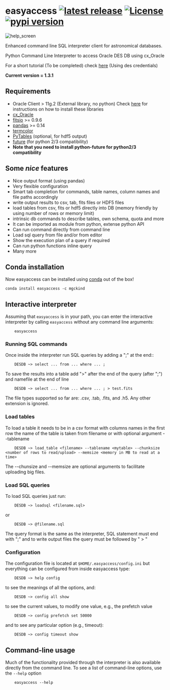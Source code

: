 # easyaccess <a href="https://github.com/mgckind/easyaccess/releases/tag/1.3.1"> <img src="https://img.shields.io/badge/release-v1.3.1-blue.svg" alt="latest release" /></a> <a href="https://github.com/mgckind/easyaccess/blob/master/LICENSE.txt"><img src="https://img.shields.io/badge/license-NCSA%20License-blue.svg" alt="License" /> </a> <a href="https://pypi.python.org/pypi/easyaccess/1.3.1"><img src="https://img.shields.io/badge/pypi-v1.3.1-orange.svg" alt="pypi version"/></a>
![help_screen](data/help_screenshot.png)

Enhanced command line SQL interpreter client for astronomical databases.

Python Command Line Interpreter to access Oracle DES DB
using cx_Oracle 

For a short tutorial (To be completed) check [here](http://deslogin.cosmology.illinois.edu/~mcarras2/data/DESDM.html)
(Using des credentials)


**Current version = 1.3.1**

## Requirements

- Oracle Client > 11g.2 (External library, no python)
  Check [here](https://opensource.ncsa.illinois.edu/confluence/display/DESDM/Instructions+for+installing+Oracle+client+and+easyaccess+without+EUPS) for instructions on how to install these libraries
- [cx_Oracle](https://bitbucket.org/anthony_tuininga/cx_oracle)
- [fitsio](https://github.com/esheldon/fitsio) >= 0.9.6
- [pandas](http://pandas.pydata.org/) >= 0.14
- [termcolor](https://pypi.python.org/pypi/termcolor)
- [PyTables](http://pytables.github.io/) (optional, for hdf5 output)
- [future](http://python-future.org/) (for python 2/3 compatibility) 
- **Note that you need to install python-future for python2/3 compatibility**

## Some *nice* features
- Nice output format (using pandas)
- Very flexible configuration
- Smart tab completion for commands, table names, column names and file paths accordingly
- write output results to csv, tab, fits files or HDF5 files
- load tables from csv, fits or hdf5 directly into DB (memory friendly by using number of rows or memory limit)
- intrinsic db commands to describe tables, own schema, quota and more
- It can be imported as module from python, extense python API
- Can run command directly from command line
- Load sql query from file and/or from editor
- Show the execution plan of a query if required
- Can  run python functions inline query
- Many more

## Conda installation
Now easyaccess can be installed using [conda](http://conda.pydata.org/docs/install/quick.html) out of the box! 

    conda install easyaccess -c mgckind
    
## Interactive interpreter

Assuming that ```easyaccess``` is in your path, you can enter the interactive interpreter by calling ```easyaccess``` without any command line arguments:

        easyaccess

### Running SQL commands
Once inside the interpreter run SQL queries by adding a ";" at the end::

        DESDB ~> select ... from ... where ... ;

To save the results into a table add ">" after the end of the query (after ";") and namefile at the end of line

        DESDB ~> select ... from ... where ... ; > test.fits

The file types supported so far are: .csv, .tab, .fits, and .h5. Any other extension is ignored.

### Load tables
To load a table it needs to be in a csv format with columns names in the first row
the name of the table is taken from filename or with optional argument --tablename

        DESDB ~> load_table <filename> --tablename <mytable> --chunksize <number of rows to read/upload> --memsize <memory in MB to read at a time>

The --chunsize and --memsize are optional arguments to facilitate uploading big files.

### Load SQL queries
To load SQL queries just run:

        DESDB ~> loadsql <filename.sql>
or

        DESDB ~> @filename.sql

The query format is the same as the interpreter, SQL statement must end with ";" and to write output files the query must be followed by " > <output file>"

### Configuration

The configuration file is located at ```$HOME/.easyaccess/config.ini``` but everything can be configured from inside easyaccess type:

        DESDB ~> help config
        
to see the meanings of all the options, and:

        DESDB ~> config all show
        
to see the current values, to modify one value, e.g., the prefetch value

        DESDB ~> config prefetch set 50000
        
and to see any particular option (e.g., timeout):

        DESDB ~> config timeout show

## Command-line usage

Much of the functionality provided through the interpreter is also available directly from the command line. To see a list of command-line options, use the ```--help``` option

        easyaccess --help

